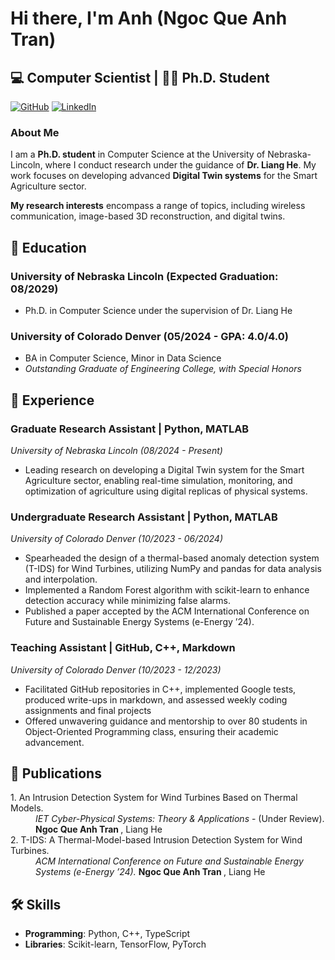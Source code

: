 
# Hi there, I'm Anh (Ngoc Que Anh Tran)

## 💻 Computer Scientist | 🧑‍🎓 Ph.D. Student 

[![GitHub](https://img.shields.io/badge/GitHub-queanhtran-181717?style=flat&logo=github)](https://github.com/queanhtran)
[![LinkedIn](https://img.shields.io/badge/LinkedIn-anh--tran-blue?style=flat&logo=linkedin)](https://www.linkedin.com/in/anh-tran-648393282/)

### About Me
I am a  **Ph.D. student** in Computer Science at the University of Nebraska-Lincoln, where I conduct research under the guidance of  **Dr. Liang He**. My work focuses on developing advanced **Digital Twin systems** for the Smart Agriculture sector. 

**My research interests** encompass a range of topics, including wireless communication, image-based 3D reconstruction, and digital twins.

## 🏫 **Education**
<h3> University of Nebraska Lincoln (Expected Graduation: 08/2029)</h3>

- Ph.D. in Computer Science under the supervision of Dr. Liang He

<h3> University of Colorado Denver (05/2024 - GPA: 4.0/4.0) </h3>

- BA in Computer Science, Minor in Data Science 
- <I> Outstanding Graduate of Engineering College, with Special Honors</i>

## 💼 **Experience**

<h3> Graduate Research Assistant | Python, MATLAB </h3>

<I> University of Nebraska Lincoln (08/2024 - Present) </i>
- Leading research on developing a Digital Twin system for the Smart Agriculture sector, enabling real-time simulation, monitoring, and optimization of agriculture using digital replicas of physical systems.

<h3> Undergraduate Research Assistant | Python, MATLAB </h3>

<I> University of Colorado Denver (10/2023 - 06/2024) </i>

- Spearheaded the design of a thermal-based anomaly detection system (T-IDS) for Wind Turbines, utilizing NumPy and pandas for data analysis and interpolation.
- Implemented a Random Forest algorithm with scikit-learn to enhance detection accuracy while minimizing false alarms.
- Published a paper accepted by the ACM International Conference on Future and Sustainable Energy Systems (e-Energy ’24).

<h3> Teaching Assistant | GitHub, C++, Markdown </h3>

<I> University of Colorado Denver (10/2023 - 12/2023) </i> 

- Facilitated GitHub repositories in C++, implemented Google tests, produced write-ups in markdown,
and assessed weekly coding assignments and final projects
- Offered unwavering guidance and mentorship to over 80 students in Object-Oriented Programming
class, ensuring their academic advancement.

## 📝 **Publications**

<dl>
  <dt>1. An Intrusion Detection System for Wind Turbines Based on Thermal Models.</dt>
  <dd> <I>IET Cyber-Physical Systems: Theory & Applications </i> - (Under Review).<b> Ngoc Que Anh Tran </b>, Liang He </dd>
  
  <dt>2. T-IDS: A Thermal-Model-based Intrusion Detection System for Wind Turbines.</dt>
  <dd><I> ACM International Conference on Future and Sustainable Energy Systems (e-Energy ’24). </I><b>Ngoc Que Anh Tran </b>, Liang He </dd>
</dl>

## 🛠 **Skills**

- **Programming**: Python, C++, TypeScript
- **Libraries**: Scikit-learn, TensorFlow, PyTorch
